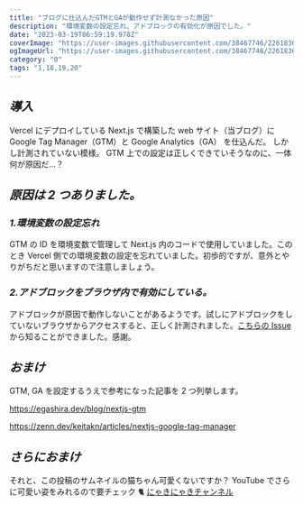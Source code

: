 ```yaml
---
title: "ブログに仕込んだGTMとGAが動作せず計測なかった原因"
description: "環境変数の設定忘れ、アドブロックの有効化が原因でした。"
date: "2023-03-19T06:59:19.978Z"
coverImage: "https://user-images.githubusercontent.com/38467746/226183682-2fe62c20-b0f9-4536-ac5d-b797d9cb3fb3.jpeg"
ogImageUrl: "https://user-images.githubusercontent.com/38467746/226183682-2fe62c20-b0f9-4536-ac5d-b797d9cb3fb3.jpeg"
category: "0"
tags: "1,18,19,20"
---
```


## _導入_

Vercel にデプロイしている Next.js で構築した web サイト（当ブログ）に Google Tag Manager（GTM）と Google Analytics（GA） を仕込んだ。
しかし計測されていない模様。
GTM 上での設定は正しくできていそうなのに、一体何が原因だ…？

## _原因は 2 つありました。_

### _1.環境変数の設定忘れ_

GTM の ID を環境変数で管理して Next.js 内のコードで使用していました。このとき Vercel 側での環境変数の設定を忘れていました。初歩的ですが、意外とやりがちだと思いますので注意しましょう。

### _2.アドブロックをブラウザ内で有効にしている。_

アドブロックが原因で動作しないことがあるようです。試しにアドブロックをしていないブラウザからアクセスすると、正しく計測されました。[こちらの Issue](https://github.com/react-ga/react-ga/issues/101#issuecomment-271769368)から知ることができました。感謝。

## _おまけ_

GTM, GA を設定するうえで参考になった記事を 2 つ列挙します。

https://egashira.dev/blog/nextjs-gtm

https://zenn.dev/keitakn/articles/nextjs-google-tag-manager

## _さらにおまけ_

それと、この投稿のサムネイルの猫ちゃん可愛くないですか？
YouTube でさらに可愛い姿をみれるので要チェック 🐈
[にゃきにゃきチャンネル](https://www.youtube.com/channel/UCy2j7KoCKRteor7NOkhuvlQ)
